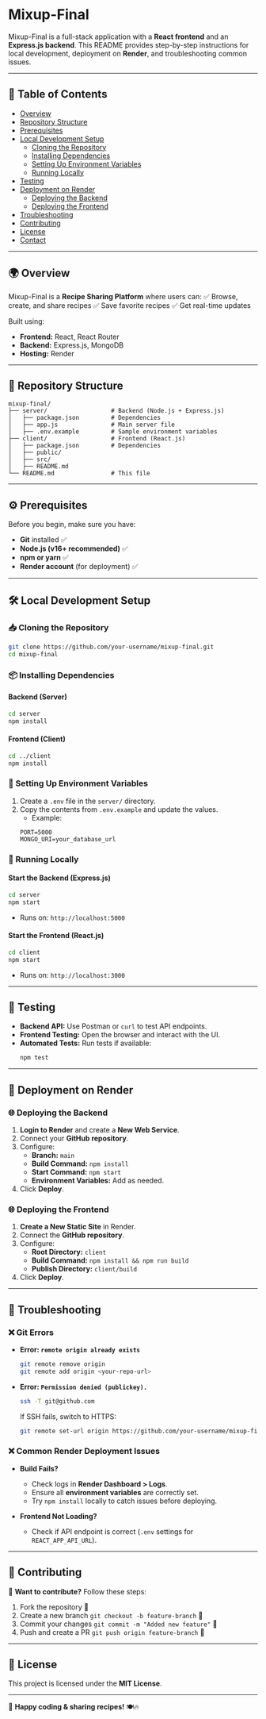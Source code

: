 # Mixup-Final

Mixup-Final is a full-stack application with a **React frontend** and an **Express.js backend**. This README provides step-by-step instructions for local development, deployment on **Render**, and troubleshooting common issues.

---

## 📌 Table of Contents

- [Overview](#overview)
- [Repository Structure](#repository-structure)
- [Prerequisites](#prerequisites)
- [Local Development Setup](#local-development-setup)
  - [Cloning the Repository](#cloning-the-repository)
  - [Installing Dependencies](#installing-dependencies)
  - [Setting Up Environment Variables](#setting-up-environment-variables)
  - [Running Locally](#running-locally)
- [Testing](#testing)
- [Deployment on Render](#deployment-on-render)
  - [Deploying the Backend](#deploying-the-backend)
  - [Deploying the Frontend](#deploying-the-frontend)
- [Troubleshooting](#troubleshooting)
- [Contributing](#contributing)
- [License](#license)
- [Contact](#contact)

---

## 🌍 Overview

Mixup-Final is a **Recipe Sharing Platform** where users can:
✅ Browse, create, and share recipes
✅ Save favorite recipes
✅ Get real-time updates

Built using:
- **Frontend:** React, React Router
- **Backend:** Express.js, MongoDB
- **Hosting:** Render

---

## 📁 Repository Structure

```
mixup-final/
├── server/                  # Backend (Node.js + Express.js)
│   ├── package.json         # Dependencies
│   ├── app.js               # Main server file
│   ├── .env.example         # Sample environment variables
├── client/                  # Frontend (React.js)
│   ├── package.json         # Dependencies
│   ├── public/
│   ├── src/
│   ├── README.md
└── README.md                # This file
```

---

## ⚙️ Prerequisites

Before you begin, make sure you have:
- **Git** installed ✅
- **Node.js (v16+ recommended)** ✅
- **npm or yarn** ✅
- **Render account** (for deployment) ✅

---

## 🛠 Local Development Setup

### 📥 Cloning the Repository

```bash
git clone https://github.com/your-username/mixup-final.git
cd mixup-final
```

### 📦 Installing Dependencies

#### Backend (Server)
```bash
cd server
npm install
```

#### Frontend (Client)
```bash
cd ../client
npm install
```

### 🔑 Setting Up Environment Variables

1. Create a `.env` file in the `server/` directory.
2. Copy the contents from `.env.example` and update the values.
   - Example:
   ```env
   PORT=5000
   MONGO_URI=your_database_url
   ````

### 🚀 Running Locally

#### Start the Backend (Express.js)
```bash
cd server
npm start
```
- Runs on: `http://localhost:5000`

#### Start the Frontend (React.js)
```bash
cd client
npm start
```
- Runs on: `http://localhost:3000`

---

## 🧪 Testing

- **Backend API:** Use Postman or `curl` to test API endpoints.
- **Frontend Testing:** Open the browser and interact with the UI.
- **Automated Tests:** Run tests if available:
  ```bash
  npm test
  ```

---

## 🚀 Deployment on Render

### 🌐 Deploying the Backend

1. **Login to Render** and create a **New Web Service**.
2. Connect your **GitHub repository**.
3. Configure:
   - **Branch:** `main`
   - **Build Command:** `npm install`
   - **Start Command:** `npm start`
   - **Environment Variables:** Add as needed.
4. Click **Deploy**.

### 🌐 Deploying the Frontend

1. **Create a New Static Site** in Render.
2. Connect the **GitHub repository**.
3. Configure:
   - **Root Directory:** `client`
   - **Build Command:** `npm install && npm run build`
   - **Publish Directory:** `client/build`
4. Click **Deploy**.

---

## 🔧 Troubleshooting

### ❌ Git Errors

- **Error: `remote origin already exists`**
  ```bash
  git remote remove origin
  git remote add origin <your-repo-url>
  ```

- **Error: `Permission denied (publickey).`**
  ```bash
  ssh -T git@github.com
  ```
  If SSH fails, switch to HTTPS:
  ```bash
  git remote set-url origin https://github.com/your-username/mixup-final.git
  ```

### ❌ Common Render Deployment Issues

- **Build Fails?**
  - Check logs in **Render Dashboard > Logs**.
  - Ensure all **environment variables** are correctly set.
  - Try `npm install` locally to catch issues before deploying.

- **Frontend Not Loading?**
  - Check if API endpoint is correct (`.env` settings for `REACT_APP_API_URL`).

---

## 🤝 Contributing

🚀 **Want to contribute?** Follow these steps:
1. Fork the repository 🍴
2. Create a new branch `git checkout -b feature-branch` 🌱
3. Commit your changes `git commit -m "Added new feature"` 📌
4. Push and create a PR `git push origin feature-branch` 🚀

---

## 📜 License

This project is licensed under the **MIT License**.

---

🚀 **Happy coding & sharing recipes!** 🍽️🔥

